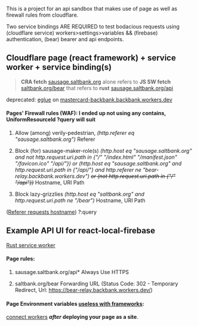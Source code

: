 This is a project for an api sandbox that makes use of page as well as firewall rules from cloudflare.

Two service bindings ARE REQUIRED to test bodacious requests using (cloudflare service) workers>settings>variables && (firebase) authentication, (bear) bearer and api endpoints.

## Cloudflare page (react framework) + service worker + service binding(s)

> **CRA fetch** [sausage.saltbank.org](https://sausage.pages.dev) alone refers to **JS SW fetch** [saltbank.org/bear](https://saltbank.org/bear) that refers to **rust** [sausage.saltbank.org/api](https://sausage.saltbank.org/api)

deprecated: [eglue](https://github.com/NickCarducci/eglue/) on [mastercard-backbank.backbank.workers.dev](https://github.com/NickCarducci/mastercard-backbank)

#### Pages' Firewall rules (WAF): I ended up not using any contains, UniformResourceId ?query will suit

1. Allow (among)
   verily-pedestrian, _(http.referer eq "sausage.saltbank.org")_
   Referer

2. Block (for)
   sausage-maker-role(s) _(http.host eq "sausage.saltbank.org" and not http.request.uri.path in {"/" "/index.html" "/manifest.json" "/favicon.ico" "/api/"}) or (http.host eq "sausage.saltbank.org" and http.request.uri.path in {"/api/"} and http.referer ne "bear-relay.backbank.workers.dev") ~~or (not http.request.uri.path in {"/" "/api"})~~_
   Hostname, URI Path

3. Block
   lazy-grizzlies _(http.host eq "saltbank.org" and http.request.uri.path ne "/bear")_
   Hostname, URI Path

([Referer requests hostname](https://markethistory.quora.com/Is-a-host-name-not-the-responding-URL-1)) ?:query

## Example API UI for react-local-firebase

[Rust service worker](https://codesandbox.io/s/react-local-firebase-i7l8qe)

#### Page rules:

1. sausage.saltbank.org/api\*
   Always Use HTTPS

2. saltbank.org/bear
   Forwarding URL (Status Code: 302 - Temporary Redirect, Url: https://bear-relay.backbank.workers.dev/)

#### Page Environment variables [useless with frameworks](https://developers.cloudflare.com/pages/platform/build-configuration/):

[connect workers](https://github.com/jkup/cloudflare-docs/blob/14fb6a44328da68981121edee29e15abbe19e3c7/products/workers/src/content/cli-wrangler/commands.md) **_after_ deploying your page as a site**.
